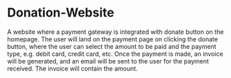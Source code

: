 # Donation-Website
A website where a payment gateway is integrated with donate button on the homepage. The user will land on the payment page on clicking the donate button, where the user can select the amount to be paid and the payment type, e.g. debit card, credit card, etc. Once the payment is made, an invoice will be generated, and an email will be sent to the user for the payment received. The invoice will contain the amount.
